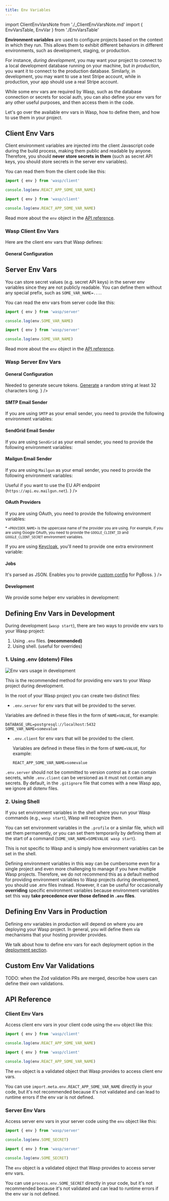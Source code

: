 ```yaml
---
title: Env Variables
---
```


import ClientEnvVarsNote from './\_ClientEnvVarsNote.md'
import { EnvVarsTable, EnvVar } from './EnvVarsTable'

**Environment variables** are used to configure projects based on the context in which they run. This allows them to exhibit different behaviors in different environments, such as development, staging, or production.

For instance, _during development_, you may want your project to connect to a local development database running on your machine, but _in production_, you want it to connect to the production database. Similarly, in development, you may want to use a test Stripe account, while in production, your app should use a real Stripe account.

While some env vars are required by Wasp, such as the database connection or secrets for social auth, you can also define your env vars for any other useful purposes, and then access them in the code.

Let's go over the available env vars in Wasp, how to define them, and how to use them in your project.

## Client Env Vars

Client environment variables are injected into the client Javascript code during the build process, making them public and readable by anyone. Therefore, you should **never store secrets in them** (such as secret API keys, you should store secrets in the server env variables).

<ClientEnvVarsNote />

You can read them from the client code like this:

<Tabs groupId="js-ts">
<TabItem value="js" label="JavaScript">

```js title="src/App.js"
import { env } from 'wasp/client'

console.log(env.REACT_APP_SOME_VAR_NAME)
```

</TabItem>
<TabItem value="ts" label="TypeScript">

```ts title="src/App.ts"
import { env } from 'wasp/client'

console.log(env.REACT_APP_SOME_VAR_NAME)
```

</TabItem>
</Tabs>

Read more about the `env` object in the [API reference](#client-env-vars-1).

### Wasp Client Env Vars

Here are the client env vars that Wasp defines:

#### General Configuration

<EnvVarsTable>
  <EnvVar name="REACT_APP_API_URL" type="URL" isRequired={false} defaultValue="http://localhost:3001" note="The client uses this as the server URL." />
</EnvVarsTable>

## Server Env Vars

You can store secret values (e.g. secret API keys) in the server env variables since they are not publicly readable. You can define them without any special prefix, such as `SOME_VAR_NAME=...`.

You can read the env vars from server code like this:
<Tabs groupId="js-ts">
<TabItem value="js" label="JavaScript">

```js
import { env } from 'wasp/server'

console.log(env.SOME_VAR_NAME)
```

</TabItem>
<TabItem value="ts" label="TypeScript">

```ts
import { env } from 'wasp/server'

console.log(env.SOME_VAR_NAME)
```

</TabItem>
</Tabs>

Read more about the `env` object in the [API reference](#server-env-vars-1).

### Wasp Server Env Vars

#### General Configuration

<EnvVarsTable>
    <EnvVar name="DATABASE_URL" type="String" isRequired={true} note="The URL of the PostgreSQL database you want your app to use." />
    <EnvVar name="WASP_WEB_CLIENT_URL" type="URL" isRequired={true} note="Server uses this value as your client URL in various features e.g. linking to your app in e-mails." />
    <EnvVar name="WASP_SERVER_URL" type="URL" isRequired={true} note="Server uses this value as your server URL in various features e.g. to redirect users when logging in with OAuth providers like Google or GitHub." />
    <EnvVar name="JWT_SECRET" type="String" isRequired={true} note={
      <span>Needed to generate secure tokens. <a href="https://jwtsecret.com/generate" target="_blank" rel="noreferrer">Generate</a> a random string at least 32 characters long.
      </span>
    } />
    <EnvVar name="PORT" type="Integer" isRequired={false} defaultValue="3001" note="This is where the server listens for requests." />
</EnvVarsTable>

#### SMTP Email Sender

If you are using `SMTP` as your email sender, you need to provide the following environment variables:

<EnvVarsTable>
    <EnvVar name="SMTP_HOST" type="String" isRequired={true} note="The SMTP server host." />
    <EnvVar name="SMTP_PORT" type="Integer" isRequired={true} note="The SMTP server port." />
    <EnvVar name="SMTP_USERNAME" type="String" isRequired={true} note="The SMTP server username." />
    <EnvVar name="SMTP_PASSWORD" type="String" isRequired={true} note="The SMTP server password." />
</EnvVarsTable>

#### SendGrid Email Sender

If you are using `SendGrid` as your email sender, you need to provide the following environment variables:

<EnvVarsTable>
    <EnvVar name="SENDGRID_API_KEY" type="String" isRequired={true} note="The SendGrid API key." />
</EnvVarsTable>

#### Mailgun Email Sender

If you are using `Mailgun` as your email sender, you need to provide the following environment variables:

<EnvVarsTable>
    <EnvVar name="MAILGUN_API_KEY" type="String" isRequired={true} note="The Mailgun API key." />
    <EnvVar name="MAILGUN_DOMAIN" type="String" isRequired={true} note="The Mailgun domain." />
    <EnvVar name="MAILGUN_API_URL" type="URL" isRequired={false} note={
      <span>Useful if you want to use the EU API endpoint (<code>https://api.eu.mailgun.net</code>).</span>
    } />
</EnvVarsTable>

#### OAuth Providers

If you are using OAuth, you need to provide the following environment variables:

<EnvVarsTable>
    <EnvVar name="<PROVIDER_NAME>_CLIENT_ID" type="String" isRequired={true} note="The client ID provided by the OAuth provider." />
    <EnvVar name="<PROVIDER_NAME>_CLIENT_SECRET" type="String" isRequired={true} note="The client secret provided by the OAuth provider." />
</EnvVarsTable>

<small>

\* `<PROVIDER_NAME>` is the uppercase name of the provider you are using. For example, if you are using Google OAuth, you need to provide the `GOOGLE_CLIENT_ID` and `GOOGLE_CLIENT_SECRET` environment variables.
</small>

If you are using [Keycloak](../auth/social-auth/keycloak.md), you'll need to provide one extra environment variable:

<EnvVarsTable>
    <EnvVar name="KEYCLOAK_REALM_URL" type="URL" isRequired={true} note="The URL of the Keycloak realm." />
</EnvVarsTable>

#### Jobs

<EnvVarsTable>
    <EnvVar name="PG_BOSS_NEW_OPTIONS" type="String" isRequired={false} note={
        <span>It's parsed as JSON. Enables you to provide <a href="../advanced/jobs#declaring-jobs">custom config</a> for PgBoss.</span>
    } />
</EnvVarsTable>

#### Development

We provide some helper env variables in development:

<!-- TODO: this not really Boolean, it's really a string that accepts "true" as only true value -->
<EnvVarsTable>
    <EnvVar name="SKIP_EMAIL_VERIFICATION_IN_DEV" type="Boolean" isRequired={false} defaultValue="false" note="If set to true, automatically sets user emails as verified in development." />
</EnvVarsTable>

## Defining Env Vars in Development

During development (`wasp start`), there are two ways to provide env vars to your Wasp project:

1. Using `.env` files. **(recommended)**
2. Using shell. (useful for overrides)

### 1. Using .env (dotenv) Files

![Env vars usage in development](/img/env/prod_dev_fade.svg)

This is the recommended method for providing env vars to your Wasp project during development.

In the root of your Wasp project you can create two distinct files:

- `.env.server` for env vars that will be provided to the server.

Variables are defined in these files in the form of `NAME=VALUE`, for example:

```shell title=".env.server"
DATABASE_URL=postgresql://localhost:5432
SOME_VAR_NAME=somevalue
```

- `.env.client` for env vars that will be provided to the client.

  Variables are defined in these files in the form of `NAME=VALUE`, for example:

  ```shell title=".env.client"
  REACT_APP_SOME_VAR_NAME=somevalue
  ```

   <ClientEnvVarsNote />

`.env.server` should not be committed to version control as it can contain secrets, while `.env.client` can be versioned as it must not contain any secrets.
By default, in the `.gitignore` file that comes with a new Wasp app, we ignore all dotenv files.

### 2. Using Shell

If you set environment variables in the shell where you run your Wasp commands (e.g., `wasp start`), Wasp will recognize them.

You can set environment variables in the `.profile` or a similar file, which will set them permanently, or you can set them temporarily by defining them at the start of a command (`SOME_VAR_NAME=SOMEVALUE wasp start`).

This is not specific to Wasp and is simply how environment variables can be set in the shell.

Defining environment variables in this way can be cumbersome even for a single project and even more challenging to manage if you have multiple Wasp projects. Therefore, we do not recommend this as a default method for providing environment variables to Wasp projects during development, you should use .env files instead. However, it can be useful for occasionally **overriding** specific environment variables because environment variables set this way **take precedence over those defined in `.env` files**.

## Defining Env Vars in Production

Defining env variables in production will depend on where you are deploying your Wasp project. In general, you will define them via mechanisms that your hosting provider provides.

We talk about how to define env vars for each deployment option in the [deployment section](../deployment/env-vars.md).

## Custom Env Var Validations

TODO: when the Zod validation PRs are merged, describe how users can define their own validations.

## API Reference

### Client Env Vars

Access client env vars in your client code using the `env` object like this:

<Tabs groupId="js-ts">
<TabItem value="js" label="JavaScript">

```js title="src/App.js"
import { env } from 'wasp/client'

console.log(env.REACT_APP_SOME_VAR_NAME)
```

</TabItem>
<TabItem value="ts" label="TypeScript">

```ts title="src/App.ts"
import { env } from 'wasp/client'

console.log(env.REACT_APP_SOME_VAR_NAME)
```

</TabItem>
</Tabs>

The `env` object is a validated object that Wasp provides to access client env vars.

You can use `import.meta.env.REACT_APP_SOME_VAR_NAME` directly in your code, but it's not recommended because it's not validated and can lead to runtime errors if the env var is not defined.

<!-- TODO: when the Zod validation PRs are merged, describe how users can define their own validations -->

### Server Env Vars

Access server env vars in your server code using the `env` object like this:

<Tabs groupId="js-ts">
<TabItem value="js" label="JavaScript">

```js title="src/App.js"
import { env } from 'wasp/server'

console.log(env.SOME_SECRET)
```

</TabItem>
<TabItem value="ts" label="TypeScript">

```ts title="src/App.ts"
import { env } from 'wasp/server'

console.log(env.SOME_SECRET)
```

</TabItem>
</Tabs>

The `env` object is a validated object that Wasp provides to access server env vars.

You can use `process.env.SOME_SECRET` directly in your code, but it's not recommended because it's not validated and can lead to runtime errors if the env var is not defined.

<!-- TODO: when the Zod validation PRs are merged, describe how users can define their own validations -->
